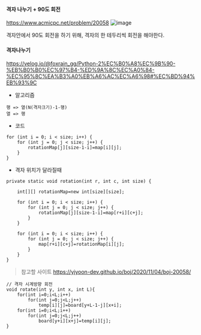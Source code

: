 
#### 격자 나누기 + 90도 회전

https://www.acmicpc.net/problem/20058
![image](https://user-images.githubusercontent.com/62600984/114732035-2c061100-9d7d-11eb-92ce-8b41d64c3e70.png)

격자안에서 90도 회전을 하기 위해, 격자의 한 테두리씩 회전을 해야한다.  
  
   
   
   
   
#### 격자나누기

https://velog.io/@foxrain_gg/Python-2%EC%B0%A8%EC%9B%90-%EB%B0%B0%EC%97%B4-%ED%9A%8C%EC%A0%84-%EC%95%8C%EA%B3%A0%EB%A6%AC%EC%A6%98#%EC%BD%94%EB%93%9C

- 알고리즘
```
행 => 열(N(격자크기)-1-행)
열 => 행
```
- 코드
```
for (int i = 0; i < size; i++) {
	for (int j = 0; j < size; j++) {
		rotationMap[j][size-1-i]=map[i][j];
	}
}
```
- 격자 위치가 달라질때
```
private static void rotation(int r, int c, int size) {
		
	int[][] rotationMap=new int[size][size];

	for (int i = 0; i < size; i++) {
		for (int j = 0; j < size; j++) {
			rotationMap[j][size-1-i]=map[r+i][c+j];
		}
	}

	for (int i = 0; i < size; i++) {
		for (int j = 0; j < size; j++) {
			map[r+i][c+j]=rotationMap[i][j];
		}
	}
}

```
  
  
  
> 참고할 사이트
https://yjyoon-dev.github.io/boj/2020/11/04/boj-20058/

```
// 격자 시계방향 회전
void rotate(int y, int x, int L){
	for(int i=0;i<L;i++)
		for(int j=0;j<L;j++)
			temp[i][j]=board[y+L-1-j][x+i];
	for(int i=0;i<L;i++)
		for(int j=0;j<L;j++)
			board[y+i][x+j]=temp[i][j];
}
```
